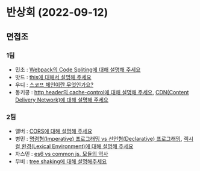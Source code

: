 # 반상회 (2022-09-12)

## 면접조
### 1팀
- 민초 : [Webpack의 Code Spliting에 대해 설명해 주세요](https://github.com/woowacourse-study/2022-woowahan-bansanghwe/discussions/72)
- 밧드 : [this에 대해서 설명해 주세요](https://github.com/woowacourse-study/2022-woowahan-bansanghwe/discussions/83)
- 우디 : [스코프 체인이란 무엇인가요?](https://github.com/woowacourse-study/2022-woowahan-bansanghwe/discussions/79)
- 동키콩 : [http header의 cache-control에 대해 설명해 주세요](https://github.com/woowacourse-study/2022-woowahan-bansanghwe/discussions/77), [CDN(Content Delivery Network)에 대해 설명해 주세요](https://github.com/woowacourse-study/2022-woowahan-bansanghwe/discussions/84)

### 2팀
- 앨버 : [CORS에 대해 설명해 주세요](https://github.com/woowacourse-study/2022-woowahan-bansanghwe/discussions/71)
- 병민 : [명령형(Imperative) 프로그래밍 vs 선언형(Declarative) 프로그래밍](https://github.com/woowacourse-study/2022-woowahan-bansanghwe/discussions/74), [렉시컬 환경(Lexical Environment)에 대해 설명해 주세요](https://github.com/woowacourse-study/2022-woowahan-bansanghwe/discussions/73)
- 자스민 : [es6 vs common js, 모듈의 역사](https://github.com/woowacourse-study/2022-woowahan-bansanghwe/discussions/82)
- 무비 : [tree shaking에 대해 설명해주세요](https://github.com/woowacourse-study/2022-woowahan-bansanghwe/discussions/75)
